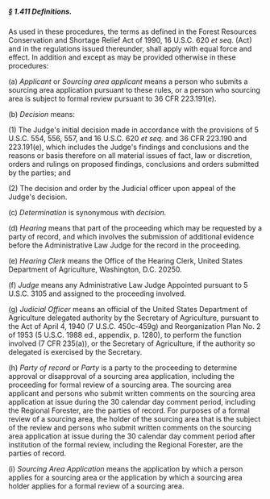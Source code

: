 ##### § 1.411 Definitions. #####

As used in these procedures, the terms as defined in the Forest Resources Conservation and Shortage Relief Act of 1990, 16 U.S.C. 620 *et seq.* (Act) and in the regulations issued thereunder, shall apply with equal force and effect. In addition and except as may be provided otherwise in these procedures:

(a) *Applicant* or *Sourcing area applicant* means a person who submits a sourcing area application pursuant to these rules, or a person who sourcing area is subject to formal review pursuant to 36 CFR 223.191(e).

(b) *Decision* means:

(1) The Judge's initial decision made in accordance with the provisions of 5 U.S.C. 554, 556, 557, and 16 U.S.C. 620 *et seq.* and 36 CFR 223.190 and 223.191(e), which includes the Judge's findings and conclusions and the reasons or basis therefore on all material issues of fact, law or discretion, orders and rulings on proposed findings, conclusions and orders submitted by the parties; and

(2) The decision and order by the Judicial officer upon appeal of the Judge's decision.

(c) *Determination* is synonymous with *decision.*

(d) *Hearing* means that part of the proceeding which may be requested by a party of record, and which involves the submission of additional evidence before the Administrative Law Judge for the record in the proceeding.

(e) *Hearing Clerk* means the Office of the Hearing Clerk, United States Department of Agriculture, Washington, D.C. 20250.

(f) *Judge* means any Administrative Law Judge Appointed pursuant to 5 U.S.C. 3105 and assigned to the proceeding involved.

(g) *Judicial Officer* means an official of the United States Department of Agriculture delegated authority by the Secretary of Agriculture, pursuant to the Act of April 4, 1940 (7 U.S.C. 450c-459g) and Reorganization Plan No. 2 of 1953 (5 U.S.C. 1988 ed., appendix, p. 1280), to perform the function involved (7 CFR 235(a)), or the Secretary of Agriculture, if the authority so delegated is exercised by the Secretary.

(h) *Party of record* or *Party* is a party to the proceeding to determine approval or disapproval of a sourcing area application, including the proceeding for formal review of a sourcing area. The sourcing area applicant and persons who submit written comments on the sourcing area application at issue during the 30 calendar day comment period, including the Regional Forester, are the parties of record. For purposes of a formal review of a sourcing area, the holder of the sourcing area that is the subject of the review and persons who submit written comments on the sourcing area application at issue during the 30 calendar day comment period after institution of the formal review, including the Regional Forester, are the parties of record.

(i) *Sourcing Area Application* means the application by which a person applies for a sourcing area or the application by which a sourcing area holder applies for a formal review of a sourcing area.